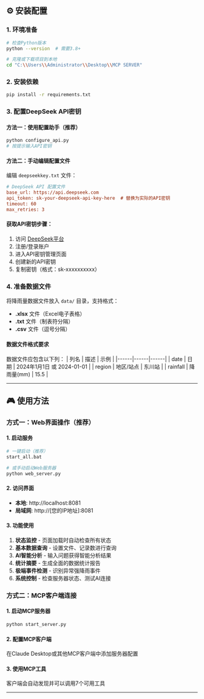 
## ⚙️ 安装配置

### 1. 环境准备
```bash
# 检查Python版本
python --version  # 需要3.8+

# 克隆或下载项目到本地
cd "C:\\Users\\Administrator\\Desktop\\MCP SERVER"
```

### 2. 安装依赖
```bash
pip install -r requirements.txt
```

### 3. 配置DeepSeek API密钥

#### 方法一：使用配置助手（推荐）
```bash
python configure_api.py
# 按提示输入API密钥
```

#### 方法二：手动编辑配置文件
编辑 `deepseekkey.txt` 文件：
```ini
# DeepSeek API 配置文件
base_url: https://api.deepseek.com
api_token: sk-your-deepseek-api-key-here  # 替换为实际的API密钥
timeout: 60
max_retries: 3
```

#### 获取API密钥步骤：
1. 访问 [DeepSeek平台](https://platform.deepseek.com)
2. 注册/登录账户
3. 进入API密钥管理页面
4. 创建新的API密钥
5. 复制密钥（格式：sk-xxxxxxxxxx）

### 4. 准备数据文件
将降雨量数据文件放入 `data/` 目录，支持格式：
- **.xlsx** 文件（Excel电子表格）
- **.txt** 文件（制表符分隔）
- **.csv** 文件（逗号分隔）

#### 数据文件格式要求
数据文件应包含以下列：
| 列名 | 描述 | 示例 |
|------|------|------|
| date | 日期 | 2024年1月1日 或 2024-01-01 |
| region | 地区/站点 | 东川站 |
| rainfall | 降雨量(mm) | 15.5 |

---

## 🎮 使用方法

### 方式一：Web界面操作（推荐）

#### 1. 启动服务
```bash
# 一键启动（推荐）
start_all.bat

# 或手动启动Web服务器
python web_server.py
```

#### 2. 访问界面
- **本地**: http://localhost:8081
- **局域网**: http://[您的IP地址]:8081

#### 3. 功能使用
1. **状态监控** - 页面加载时自动检查所有状态
2. **基本数据查询** - 设置文件、记录数进行查询
3. **AI智能分析** - 输入问题获得智能分析结果
4. **统计摘要** - 生成全面的数据统计报告
5. **极端事件检测** - 识别异常强降雨事件
6. **系统控制** - 检查服务器状态、测试AI连接

### 方式二：MCP客户端连接

#### 1. 启动MCP服务器
```bash
python start_server.py
```

#### 2. 配置MCP客户端
在Claude Desktop或其他MCP客户端中添加服务器配置

#### 3. 使用MCP工具
客户端会自动发现并可以调用7个可用工具

---